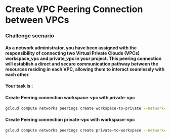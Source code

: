 # Create VPC Peering Connection between VPCs

### Challenge scenario

#### As a network administrator, you have been assigned with the responsibility of connecting two Virtual Private Clouds (VPCs) workspace_vpc and private_vpc in your project. This peering connection will establish a direct and secure communication pathway between the resources residing in each VPC, allowing them to interact seamlessly with each other.

#### Your task is :

#### Create Peering connection workspace-vpc with private-vpc

```bash
gcloud compute networks peerings create workspace-to-private --network=workspace-vpc --peer-network=private-vpc --auto-create-routes
```

#### Create Peering connection private-vpc with workspace-vpc

```bash
gcloud compute networks peerings create private-to-workspace --network=private-vpc --peer-network=workspace-vpc --auto-create-routes
```
